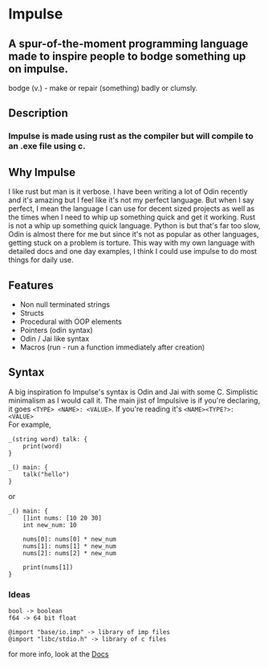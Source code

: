 # Impulse
## A spur-of-the-moment programming language made to inspire people to bodge something up on impulse.
bodge (v.) - make or repair (something) badly or clumsly.

## Description
### Impulse is made using rust as the compiler but will compile to an .exe file using c.

## Why Impulse
I like rust but man is it verbose. I have been writing a lot of Odin recently and it's amazing but I feel like it's not my perfect language.
But when I say perfect, I mean the language I can use for decent sized projects as well as the times when I need to whip up something quick and get it working.
Rust is not a whip up something quick language. Python is but that's far too slow, Odin is almost there for me but since it's not as popular as other languages, getting stuck on a problem is torture.
This way with my own language with detailed docs and one day examples, I think I could use impulse to do most things for daily use.

## Features
- Non null terminated strings
- Structs
- Procedural with OOP elements
- Pointers (odin syntax)
- Odin / Jai like syntax
- Macros (run - run a function immediately after creation)

## Syntax
A big inspiration fo Impulse's syntax is Odin and Jai with some C. Simplistic minimalism as I would call it.
The main jist of Impulsive is if you're declaring, it goes `<TYPE> <NAME>: <VALUE>`. If you're reading it's `<NAME><TYPE?>: <VALUE>`
<br>
For example,
```
_(string word) talk: {
    print(word)
}

_() main: {
    talk("hello")
}
```
or
```
_() main: {
    []int nums: [10 20 30]
    int new_num: 10

    nums[0]: nums[0] * new_num
    nums[1]: nums[1] * new_num
    nums[2]: nums[2] * new_num

    print(nums[1])
}
```

### Ideas
```
bool -> boolean
f64 -> 64 bit float

@import "base/io.imp" -> library of imp files
@import "libc/stdio.h" -> library of c files
```
for more info, look at the <a href="./DOCS/DOCS.md">Docs</a>
